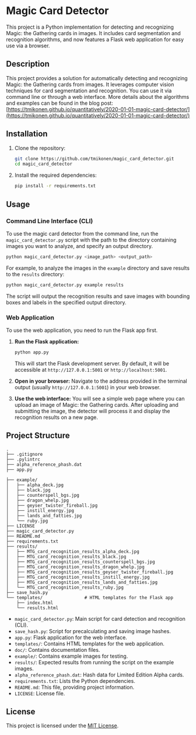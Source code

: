 # Magic Card Detector

This project is a Python implementation for detecting and recognizing Magic: the Gathering cards in images. It includes card segmentation and recognition algorithms, and now features a Flask web application for easy use via a browser.

## Description

This project provides a solution for automatically detecting and recognizing Magic: the Gathering cards from images. It leverages computer vision techniques for card segmentation and recognition. You can use it via command line or through a web interface. More details about the algorithms and examples can be found in the blog post: [https://tmikonen.github.io/quantitatively/2020-01-01-magic-card-detector/](https://tmikonen.github.io/quantitatively/2020-01-01-magic-card-detector/)

## Installation

1. Clone the repository:
   ```bash
   git clone https://github.com/tmikonen/magic_card_detector.git
   cd magic_card_detector
   ```

2. Install the required dependencies:
   ```bash
   pip install -r requirements.txt
   ```

## Usage

### Command Line Interface (CLI)

To use the magic card detector from the command line, run the `magic_card_detector.py` script with the path to the directory containing images you want to analyze, and specify an output directory.

```bash
python magic_card_detector.py <image_path> <output_path>
```

For example, to analyze the images in the `example` directory and save results to the `results` directory:

```bash
python magic_card_detector.py example results
```

The script will output the recognition results and save images with bounding boxes and labels in the specified output directory.

### Web Application

To use the web application, you need to run the Flask app first.

1.  **Run the Flask application:**
    ```bash
    python app.py
    ```
    This will start the Flask development server. By default, it will be accessible at `http://127.0.0.1:5001` or `http://localhost:5001`.

2.  **Open in your browser:**
    Navigate to the address provided in the terminal output (usually `http://127.0.0.1:5001`) in your web browser.

3.  **Use the web interface:**
    You will see a simple web page where you can upload an image of Magic: the Gathering cards. After uploading and submitting the image, the detector will process it and display the recognition results on a new page.


## Project Structure

```
.
├── .gitignore
├── .pylintrc
├── alpha_reference_phash.dat
├── app.py

├── example/
│   ├── alpha_deck.jpg
│   ├── black.jpg
│   ├── counterspell_bgs.jpg
│   ├── dragon_whelp.jpg
│   ├── geyser_twister_fireball.jpg
│   ├── instill_energy.jpg
│   ├── lands_and_fatties.jpg
│   └── ruby.jpg
├── LICENSE
├── magic_card_detector.py
├── README.md
├── requirements.txt
├── results/
│   ├── MTG_card_recognition_results_alpha_deck.jpg
│   ├── MTG_card_recognition_results_black.jpg
│   ├── MTG_card_recognition_results_counterspell_bgs.jpg
│   ├── MTG_card_recognition_results_dragon_whelp.jpg
│   ├── MTG_card_recognition_results_geyser_twister_fireball.jpg
│   ├── MTG_card_recognition_results_instill_energy.jpg
│   ├── MTG_card_recognition_results_lands_and_fatties.jpg
│   └── MTG_card_recognition_results_ruby.jpg
├── save_hash.py
└── templates/                # HTML templates for the Flask app
    ├── index.html
    └── results.html
```

* `magic_card_detector.py`: Main script for card detection and recognition (CLI).
* `save_hash.py`: Script for precalculating and saving image hashes.
* `app.py`: Flask application for the web interface.
* `templates/`: Contains HTML templates for the web application.
* `doc/`: Contains documentation files.
* `example/`: Contains example images for testing.
* `results/`:  Expected results from running the script on the example images.
* `alpha_reference_phash.dat`: Hash data for Limited Edition Alpha cards.
* `requirements.txt`: Lists the Python dependencies.
* `README.md`: This file, providing project information.
* `LICENSE`: License file.

## License

This project is licensed under the [MIT License](LICENSE).
